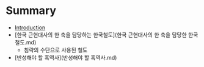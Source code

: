 # Summary

* [Introduction](README.md)
* [한국 근현대사의 한 축을 담당하는 한국철도](한국 근현대사의 한 축을 담당한 한국철도.md)
   * 침략의 수단으로 사용된 철도
* [반성해야 할 흑역사](반성해야 할 흑역사.md)

